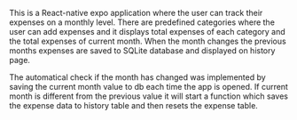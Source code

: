 This is a React-native expo application where the user can track their expenses on a monthly level. There are predefined categories where the user can add expenses and it displays total expenses of each category and the total expenses of current month. When the month changes the previous months expenses are saved to SQLite database and displayed on history page. 

The automatical check if the month has changed was implemented by saving the current month value to db each time the app is opened. If current month is different from the previous value it will start a function which saves the expense data to history table and then resets the expense table. 

